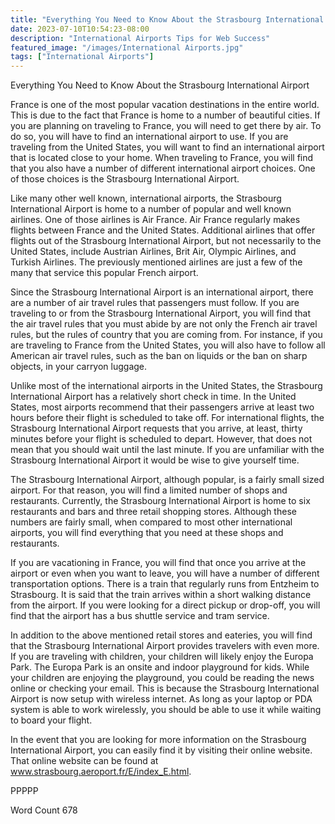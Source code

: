 ```yaml
---
title: "Everything You Need to Know About the Strasbourg International Airport"
date: 2023-07-10T10:54:23-08:00
description: "International Airports Tips for Web Success"
featured_image: "/images/International Airports.jpg"
tags: ["International Airports"]
---
```


Everything You Need to Know About the Strasbourg International Airport

France is one of the most popular vacation destinations in the entire world. This is due to the fact that France is home to a number of beautiful cities.  If you are planning on traveling to France, you will need to get there by air. To do so, you will have to find an international airport to use.  If you are traveling from the United States, you will want to find an international airport that is located close to your home.  When traveling to France, you will find that you also have a number of different international airport choices.  One of those choices is the Strasbourg International Airport.

Like many other well known, international airports, the Strasbourg International Airport is home to a number of popular and well known airlines.  One of those airlines is Air France. Air France regularly makes flights between France and the United States. Additional airlines that offer flights out of the Strasbourg International Airport, but not necessarily to the United States, include Austrian Airlines, Brit Air, Olympic Airlines, and Turkish Airlines. The previously mentioned airlines are just a few of the many that service this popular French airport.

Since the Strasbourg International Airport is an international airport, there are a number of air travel rules that passengers must follow.  If you are traveling to or from the Strasbourg International Airport, you will find that the air travel rules that you must abide by are not only the French air travel rules, but the rules of country that you are coming from. For instance, if you are traveling to France from the United States, you will also have to follow all American air travel rules, such as the ban on liquids or the ban on sharp objects, in your carryon luggage.  

Unlike most of the international airports in the United States, the Strasbourg International Airport has a relatively short check in time. In the United States, most airports recommend that their passengers arrive at least two hours before their flight is scheduled to take off. For international flights, the Strasbourg International Airport requests that you arrive, at least, thirty minutes before your flight is scheduled to depart.  However, that does not mean that you should wait until the last minute.  If you are unfamiliar with the Strasbourg International Airport it would be wise to give yourself time.

The Strasbourg International Airport, although popular, is a fairly small sized airport. For that reason, you will find a limited number of shops and restaurants.  Currently, the Strasbourg International Airport is home to six restaurants and bars and three retail shopping stores.  Although these numbers are fairly small, when compared to most other international airports, you will find everything that you need at these shops and restaurants.  

If you are vacationing in France, you will find that once you arrive at the airport or even when you want to leave, you will have a number of different transportation options.  There is a train that regularly runs from Entzheim to Strasbourg.  It is said that the train arrives within a short walking distance from the airport.  If you were looking for a direct pickup or drop-off, you will find that the airport has a bus shuttle service and tram service.   

In addition to the above mentioned retail stores and eateries, you will find that the Strasbourg International Airport provides travelers with even more.  If you are traveling with children, your children will likely enjoy the Europa Park.  The Europa Park is an onsite and indoor playground for kids. While your children are enjoying the playground, you could be reading the news online or checking your email.  This is because the Strasbourg International Airport is now setup with wireless internet.  As long as your laptop or PDA system is able to work wirelessly, you should be able to use it while waiting to board your flight.

In the event that you are looking for more information on the Strasbourg International Airport, you can easily find it by visiting their online website. That online website can be found at www.strasbourg.aeroport.fr/E/index_E.html.

PPPPP

Word Count 678

